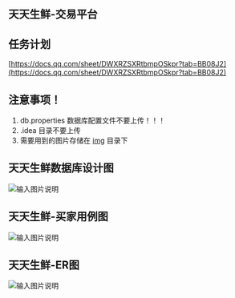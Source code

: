 ## 天天生鲜-交易平台

## 任务计划
[https://docs.qq.com/sheet/DWXRZSXRtbmpOSkpr?tab=BB08J2](https://docs.qq.com/sheet/DWXRZSXRtbmpOSkpr?tab=BB08J2)

## 注意事项！
1. db.properties 数据库配置文件不要上传！！！
2. .idea 目录不要上传
3. 需要用到的图片存储在 [img](https://gitee.com/LovelyHzz/daily-fresh-trading-platform/tree/master/img) 目录下

## 天天生鲜数据库设计图
![输入图片说明](https://images.gitee.com/uploads/images/2021/1116/100558_68144eb0_8254421.png "天天生鲜数据库设计1.1.png")


## 天天生鲜-买家用例图
![输入图片说明](https://images.gitee.com/uploads/images/2021/1116/094243_2126675f_8254421.png "111.png")

## 天天生鲜-ER图
![输入图片说明](https://images.gitee.com/uploads/images/2021/1116/100612_450af793_8254421.png "用例图.png")
